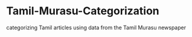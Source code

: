 # Tamil-Murasu-Categorization
categorizing Tamil articles using data from the Tamil Murasu newspaper